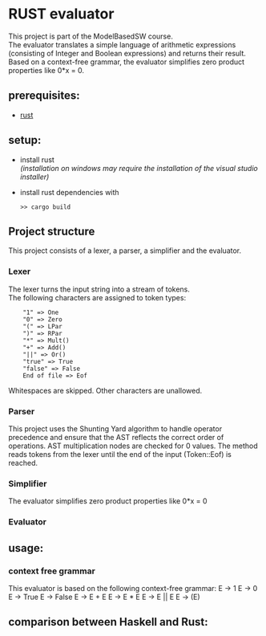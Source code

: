 # RUST evaluator
This project is part of the ModelBasedSW course.
<br>The evaluator translates a simple language of arithmetic expressions (consisting of Integer and Boolean expressions) and returns their result. Based on a context-free grammar, the evaluator simplifies zero product properties like 0*x = 0. 

## prerequisites:
- [rust](https://www.rust-lang.org/tools/install)

## setup:
- install rust
  <br>_(installation on windows may require the installation of the visual studio installer)_
- install rust dependencies with
    
    `>> cargo build`

## Project structure
This project consists of a lexer, a parser, a simplifier and the evaluator. 

### Lexer
The lexer turns the input string into a stream of tokens. 
<br>The following characters are assigned to token types: 
```
    "1" => One
    "0" => Zero
    "(" => LPar
    ")" => RPar
    "*" => Mult() 
    "+" => Add() 
    "||" => Or() 
    "true" => True
    "false" => False
    End of file => Eof
```
Whitespaces are skipped. Other characters are unallowed. 

### Parser
This project uses the Shunting Yard algorithm to handle operator precedence and ensure that the AST reflects the correct order of operations. AST multiplication nodes are checked for 0 values. The method reads tokens from the lexer until the end of the input (Token::Eof) is reached.

### Simplifier
The evaluator simplifies zero product properties like 0*x = 0

### Evaluator

## usage:
### context free grammar
This evaluator is based on the following context-free grammar:
E -> 1
E -> 0
E -> True
E -> False
E -> E + E
E -> E * E
E -> E || E
E -> (E)
### 

## comparison between Haskell and Rust: